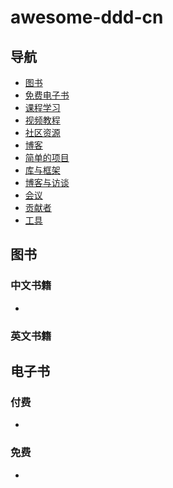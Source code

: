 # awesome-ddd-cn


## 导航

- [图书](#books)
- [免费电子书](#free-ebooks)
- [课程学习](#training-courses)
- [视频教程](#video-collections)
- [社区资源](#community-resources)
- [博客](#blogs)
- [简单的项目](#sample-projects)
- [库与框架](#libraries-and-frameworks)
- [博客与访谈](#podcasts-and-interviews)
- [会议](#conferences)
- [贡献者](#user-groups)
- [工具](#tools)

## 图书
### 中文书籍
- 

### 英文书籍


## 电子书

### 付费

- 

### 免费

- 